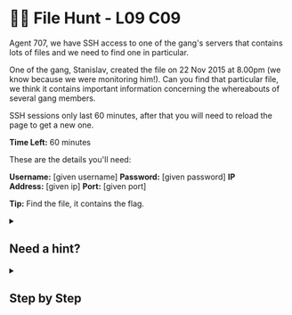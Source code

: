 # 💂‍♀️ File Hunt - L09 C09

Agent 707, we have SSH access to one of the gang's servers that contains lots of files and we need to find one in particular.

One of the gang, Stanislav, created the file on 22 Nov 2015 at 8.00pm (we know because we were monitoring him!). Can you find that particular file, we think it contains important information concerning the whereabouts of several gang members.

SSH sessions only last 60 minutes, after that you will need to reload the page to get a new one.

**Time Left:** 60 minutes

These are the details you'll need:

**Username:** [given username] **Password:** [given password] **IP Address:** [given ip] **Port:** [given port]

**Tip:** Find the file, it contains the flag.

<details><summary>

## Need a hint?</summary>

```txt
💡 Hint: One of the other agents mentioned you should perhaps try using the "find" command for this,
   you can view more information with "man find".
```

</details>

<details><summary>

## Step by Step</summary>

- Enter your command prompt by running **Windows Key + R** and typing **cmd** Or terminal on Linux
- Type `ssh [username]@[ip] -p [port number]`
- Type the given password in
- Run `find / -type f -newermt 2015-11-22 ! -newermt 2015-11-23`
  - All of the entries should show as having a "find:" prefix with denials except for one entry, `/etc/protocol`
- Run `cat /etc/protocol`
- The flag should appear

`flag: 5iF4fG0vnsRHEdGfzMLSvXyQ`

</details>
